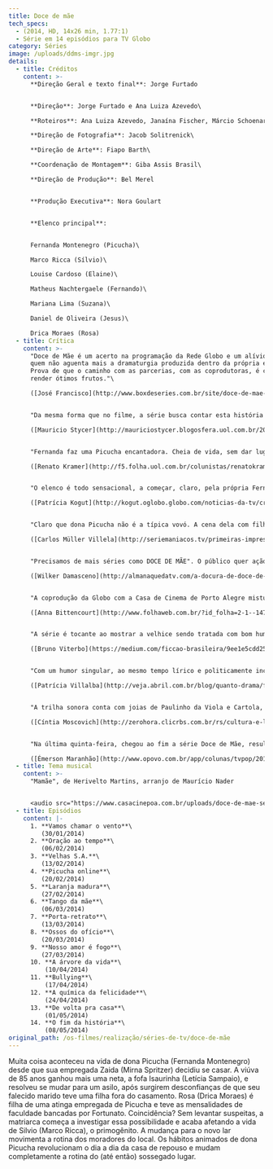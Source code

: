 ```yaml
---
title: Doce de mãe
tech_specs:
  - (2014, HD, 14x26 min, 1.77:1)
  - Série em 14 episódios para TV Globo
category: Séries
image: /uploads/ddms-imgr.jpg
details:
  - title: Créditos
    content: >-
      **Direção Geral e texto final**: Jorge Furtado


      **Direção**: Jorge Furtado e Ana Luiza Azevedo\

      **Roteiros**: Ana Luiza Azevedo, Janaína Fischer, Márcio Schoenardie, Miguel da Costa Franco, Mauro Wilson, Chico Soares e Péricles Barros\

      **Direção de Fotografia**: Jacob Solitrenick\

      **Direção de Arte**: Fiapo Barth\

      **Coordenação de Montagem**: Giba Assis Brasil\

      **Direção de Produção**: Bel Merel


      **Produção Executiva**: Nora Goulart


      **Elenco principal**:


      Fernanda Montenegro (Picucha)\

      Marco Ricca (Sílvio)\

      Louise Cardoso (Elaine)\

      Matheus Nachtergaele (Fernando)\

      Mariana Lima (Suzana)\

      Daniel de Oliveira (Jesus)\

      Drica Moraes (Rosa)
  - title: Crítica
    content: >-
      "Doce de Mãe é um acerto na programação da Rede Globo e um alívio para
      quem não aguenta mais a dramaturgia produzida dentro da própria emissora.
      Prova de que o caminho com as parcerias, com as coprodutoras, é capaz de
      render ótimos frutos."\

      ([José Francisco](http://www.boxdeseries.com.br/site/doce-de-mae-capitulo-01/), Box de Séries, 31/01/2014


      "Da mesma forma que no filme, a série busca contar esta história de um jeito suave, que pode causar estranhamento a quem está acostumado ao ritmo das sitcoms americanas, com ofertas de uma piada por minuto. Doce de Mãe propõe um outro tipo de humor, que o espectador usufrui sem grandes gargalhadas ou sobressaltos, acompanhando o texto inteligente e, sobretudo, a interpretação solar de Fernanda Montenegro."\

      ([Mauricio Stycer](http://mauriciostycer.blogosfera.uol.com.br/2014/01/31/agora-seriado-doce-de-mae-traz-fernanda-montenegro-em-otimo-papel-comico/), Uol, 31/01/2014)


      "Fernanda faz uma Picucha encantadora. Cheia de vida, sem dar lugar à depressão e ao cansaço, ela procura viver a vida plenamente, cheia de vontade, cheia de projetos e objetivos a serem alcançados, Absolutamente independente, é ela quem dá as cartas para os quatro filhos. Mesmo antes deles lhe sugerirem ir para um asilo, ela tomou a frente e pediu para ir. Um exemplo de vida. Fernanda está majestosa no papel. Não foi à toa que ganhou o Emmy Internacional como melhor atriz com essa deliciosa personagem."\

      ([Renato Kramer](http://f5.folha.uol.com.br/colunistas/renatokramer/2014/01/1405519-fernanda-montenegro-volta-com-uma-dona-picucha-afiada-em-doce-de-mae.shtml), Folha de São Paulo, 31/01/2014)


      "O elenco é todo sensacional, a começar, claro, pela própria Fernanda. Mariana Lima, Louise Cardoso, Drica Moares, Matheus Nachtergaele e Marco Ricca são os irmãos de personalidades muito diferentes. As suas visões de mundo divergentes, de alguma forma, funcionam como mais um desdobramento da questão central do programa: a realidade às vezes se impõe e dá rasteiras nos clichês. No caso, aquele que reza que ser velho é cair na incapacidade. (...) Muito afiado, DOCE DE MÃE é imperdível."\

      ([Patrícia Kogut](http://kogut.oglobo.globo.com/noticias-da-tv/critica/noticia/2014/02/doce-de-mae-feliz-combinacao-de-bom-texto-com-otima-realizacao.html), O Globo, 03/02/2014)


      "Claro que dona Picucha não é a típica vovó. A cena dela com filhos e netos olhando futebol e se derretendo para jogadores bonitos é extremamente simbólica, ressaltando a jovialidade da personagem. Filosofia de Picucha: 'Tristeza é bom pra fazer samba'. Tudo vira alegria no final para esse doce de mãe."\

      ([Carlos Müller Villela](http://seriemaniacos.tv/primeiras-impressoes-doce-de-mae/), blog Serie Maníacos, 07/02/2014)


      "Precisamos de mais séries como DOCE DE MÃE". O público quer ação, quer conflito, mas também quer um sopro de felicidade e realidade. A história de Jorge Furtado e Ana Luiza Azevedo, produzida pela Casa de Cinema de Porto Alegre, na onda, é única e merece a sua atenção."\

      ([Wilker Damasceno](http://almanaquedatv.com/a-docura-de-doce-de-mae/#.UvUGPuVxFMl), Almanaque da TV, 07/02/2014)


      "A coprodução da Globo com a Casa de Cinema de Porto Alegre mistura cenas gravadas no sul do País com outras feitas no Projac - centro de produções teledramatúrgicas da Globo. O resultado é um cenário que foge do óbvio eixo Rio-São Paulo. A direção de Jorge Furtado e Ana Luiza Azevedo sublinha o desejo de mostrar Porto Alegre como moradia de Picucha. Além de apresentar os cartões postais da capital gaúcha, o figurino dos personagens também evidencia o estilo da cidade."\

      ([Anna Bittencourt](http://www.folhaweb.com.br/?id_folha=2-1--1472-%2020140213&tit=doce+de+mae+mostra+folego+como+serie), Folha de Londrina, 13/02/2014)


      "A série é tocante ao mostrar a velhice sendo tratada com bom humor, apesar dos problemas e limitações causados às famílias e aos próprios idosos, como no segundo episódio, em que Picucha esqueceu de cantar um trecho em uma apresentação no asilo. Foi a deixa para a disputa de 'quem fica com ela' começar, mas com outro sentido: cada filho faz questão de ficar com a doce mãe e tirá-la da casa de repouso."\

      ([Bruno Viterbo](https://medium.com/ficcao-brasileira/9ee1e5cdd257), Ficção brasileira, 21/02/2014)


      "Com um humor singular, ao mesmo tempo lírico e politicamente incorreto, o seriado do diretor Jorge Furtado vem se superando a cada semana, ao mostrar um lado nada óbvio da terceira idade e da relação que nós, filhos e netos, estabelecemos com ela."\

      ([Patrícia Villalba](http://veja.abril.com.br/blog/quanto-drama/folhetinescas/sem-alarde-globo-exibe-mais-um-beijo-gay/), Veja online, 07/03/2014)


      "A trilha sonora conta com joias de Paulinho da Viola e Cartola, que dão unidade aos capítulos e que imprimem um tom honestamente afetivo à série. Num dos episódios, Sílvio e Fernando, os dois irmãos, caminham abraçados pela Praça da Alfândega, cantando Dois Irmãos, de Chico Buarque, coisa de arrepiar. Em fevereiro, foi a vez de se ouvir Tango da Mãe, de Claudio Levitan, interpretada por Nico Nicolaiewsky, que recém tinha nos deixado, homenagem de comover as pedras."\

      ([Cíntia Moscovich](http://zerohora.clicrbs.com.br/rs/cultura-e-lazer/segundo-caderno/noticia/2014/04/cintia-moscovich-um-doce-doce-de-mae-4467112.html), Zero Hora, 06/04/2014)


      "Na última quinta-feira, chegou ao fim a série Doce de Mãe, resultado de uma parceria entre a Rede Globo e a Casa de Cinema de Porto Alegre, e que deu o Emmy Internacional de melhor atriz para sua protagonista, Fernanda Montenegro. (...) E foi assim, liricamente, que Picucha se despediu dos telespectadores, deixando o recado de que morrer é, na verdade, desistir de aprender."\

      ([Émerson Maranhão](http://www.opovo.com.br/app/colunas/tvpop/2014/05/14/noticiastvpop,3250310/para-que-chorar-o-que-passou.shtml), O Povo Online, Fortaleza, 14/05/2014)
  - title: Tema musical
    content: >-
      "Mamãe", de Herivelto Martins, arranjo de Maurício Nader


      <audio src="https://www.casacinepoa.com.br/uploads/doce-de-mae-serie.mp3" controls />
  - title: Episódios
    content: |-
      1. **Vamos chamar o vento**\
         (30/01/2014)
      2. **Oração ao tempo**\
         (06/02/2014)
      3. **Velhas S.A.**\
         (13/02/2014)
      4. **Picucha online**\
         (20/02/2014)
      5. **Laranja madura**\
         (27/02/2014)
      6. **Tango da mãe**\
         (06/03/2014)
      7. **Porta-retrato**\
         (13/03/2014)
      8. **Ossos do ofício**\
         (20/03/2014)
      9. **Nosso amor é fogo**\
         (27/03/2014)
      10. **A árvore da vida**\
          (10/04/2014)
      11. **Bullying**\
          (17/04/2014)
      12. **A química da felicidade**\
          (24/04/2014)
      13. **De volta pra casa**\
          (01/05/2014)
      14. **O fim da história**\
          (08/05/2014)
original_path: /os-filmes/realização/séries-de-tv/doce-de-mãe
---
```

Muita coisa aconteceu na vida de dona Picucha (Fernanda Montenegro) desde que sua empregada Zaida (Mirna Spritzer) decidiu se casar. A viúva de 85 anos ganhou mais uma neta, a fofa Isaurinha (Letícia Sampaio), e resolveu se mudar para um asilo, após surgirem desconfianças de que seu falecido marido teve uma filha fora do casamento. Rosa (Drica Moraes) é filha de uma atinga empregada de Picucha e teve as mensalidades de faculdade bancadas por Fortunato. Coincidência? Sem levantar suspeitas, a matriarca começa a investigar essa possibilidade e acaba afetando a vida de Silvio (Marco Ricca), o primogênito. A mudança para o novo lar movimenta a rotina dos moradores do local. Os hábitos animados de dona Picucha revolucionam o dia a dia da casa de repouso e mudam completamente a rotina do (até então) sossegado lugar.